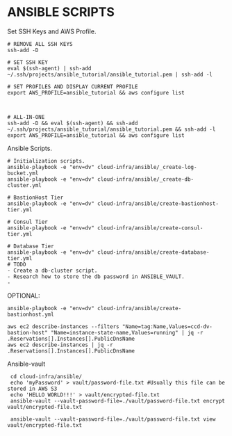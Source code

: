 # ANSIBLE SCRIPTS

Set SSH Keys and AWS Profile.

    # REMOVE ALL SSH KEYS
    ssh-add -D

    # SET SSH KEY 
    eval $(ssh-agent) | ssh-add ~/.ssh/projects/ansible_tutorial/ansible_tutorial.pem | ssh-add -l
    
    # SET PROFILES AND DISPLAY CURRENT PROFILE
    export AWS_PROFILE=ansible_tutorial && aws configure list


    
    # ALL-IN-ONE
    ssh-add -D && eval $(ssh-agent) && ssh-add ~/.ssh/projects/ansible_tutorial/ansible_tutorial.pem && ssh-add -l 
    export AWS_PROFILE=ansible_tutorial && aws configure list


Ansible Scripts.

    # Initialization scripts.
    ansible-playbook -e "env=dv" cloud-infra/ansible/_create-log-bucket.yml
    ansible-playbook -e "env=dv" cloud-infra/ansible/_create-db-cluster.yml
        
    # BastionHost Tier
    ansible-playbook -e "env=dv" cloud-infra/ansible/create-bastionhost-tier.yml
    
    # Consul Tier
    ansible-playbook -e "env=dv" cloud-infra/ansible/create-consul-tier.yml
    
    # Database Tier
    ansible-playbook -e "env=dv" cloud-infra/ansible/create-database-tier.yml
    # TODO
    - Create a db-cluster script.
    - Research how to store the db password in ANSIBLE_VAULT.
    - 
    

OPTIONAL:

    ansible-playbook -e "env=dv" cloud-infra/ansible/create-bastionhost.yml
    
    aws ec2 describe-instances --filters "Name=tag:Name,Values=ccd-dv-bastion-host" "Name=instance-state-name,Values=running" | jq -r .Reservations[].Instances[].PublicDnsName
    aws ec2 describe-instances | jq -r .Reservations[].Instances[].PublicDnsName
    
 Ansible-vault  
 
     cd cloud-infra/ansible/
     echo 'myPassword' > vault/password-file.txt #Usually this file can be stored in AWS S3
     echo 'HELLO WORLD!!!' > vault/encrypted-file.txt 
     ansible-vault --vault-password-file=./vault/password-file.txt encrypt vault/encrypted-file.txt 
     
     ansible-vault --vault-password-file=./vault/password-file.txt view vault/encrypted-file.txt 